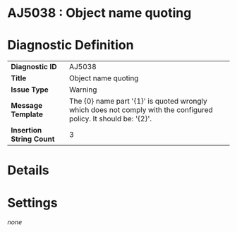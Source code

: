 # AJ5038 : Object name quoting

# Diagnostic Definition

<table>
  <tr>
    <td class="header"><b>Diagnostic ID</b></td>
    <td>AJ5038</td>
  </tr>
  <tr>
    <td class="header"><b>Title</b></td>
    <td>Object name quoting</td>
  </tr>
  <tr>
    <td class="header"><b>Issue Type</b></td>
    <td>Warning</td>
  </tr>
  <tr>
    <td class="header"><b>Message Template</b></td>
    <td>The {0} name part '{1}' is quoted wrongly which does not comply with the configured policy. It should be: '{2}'.</td>
  </tr>
  <tr>
    <td class="header"><b>Insertion String Count</b></td>
    <td>3</td>
  </tr>
</table>

# Details



# Settings

*none*

